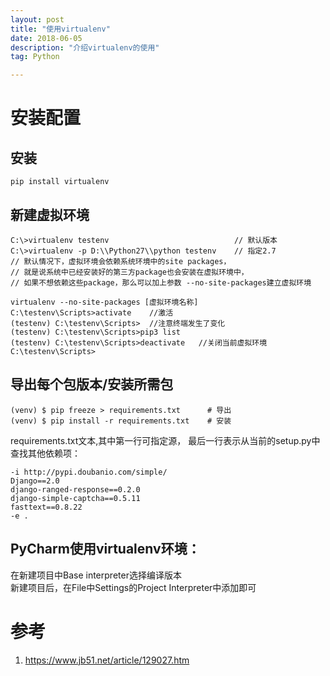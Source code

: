 ```yaml
---
layout: post
title: "使用virtualenv"
date: 2018-06-05
description: "介绍virtualenv的使用"
tag: Python

---
```


# 安装配置
## 安装
```
pip install virtualenv
```

## 新建虚拟环境
```
C:\>virtualenv testenv                            // 默认版本
C:\>virtualenv -p D:\\Python27\\python testenv    // 指定2.7
// 默认情况下，虚拟环境会依赖系统环境中的site packages，
// 就是说系统中已经安装好的第三方package也会安装在虚拟环境中，
// 如果不想依赖这些package，那么可以加上参数 --no-site-packages建立虚拟环境
 
virtualenv --no-site-packages [虚拟环境名称]
C:\testenv\Scripts>activate    //激活
(testenv) C:\testenv\Scripts>  //注意终端发生了变化
(testenv) C:\testenv\Scripts>pip3 list
(testenv) C:\testenv\Scripts>deactivate   //关闭当前虚拟环境
C:\testenv\Scripts>
```

## 导出每个包版本/安装所需包
```
(venv) $ pip freeze > requirements.txt      # 导出
(venv) $ pip install -r requirements.txt    # 安装
```
requirements.txt文本,其中第一行可指定源，
最后一行表示从当前的setup.py中查找其他依赖项：
```
-i http://pypi.doubanio.com/simple/
Django==2.0
django-ranged-response==0.2.0
django-simple-captcha==0.5.11
fasttext==0.8.22
-e .
```

## PyCharm使用virtualenv环境：
在新建项目中Base interpreter选择编译版本<br>
新建项目后，在File中Settings的Project Interpreter中添加即可


# 参考
1. https://www.jb51.net/article/129027.htm